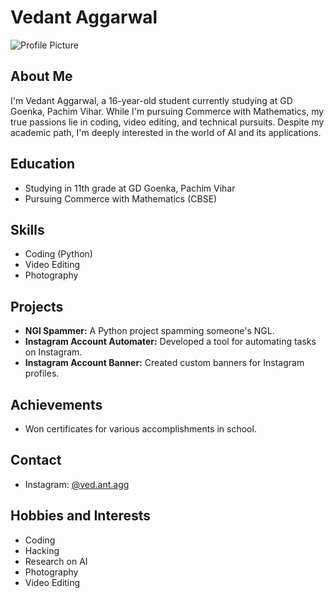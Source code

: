 # Vedant Aggarwal

![Profile Picture](https://plus.unsplash.com/premium_photo-1680700308578-b40c7418e997?ixlib=rb-4.0.3&ixid=M3wxMjA3fDB8MHxwaG90by1wYWdlfHx8fGVufDB8fHx8fA%3D%3D&auto=format&fit=crop&w=774&q=80)

## About Me

I'm Vedant Aggarwal, a 16-year-old student currently studying at GD Goenka, Pachim Vihar. While I'm pursuing Commerce with Mathematics, my true passions lie in coding, video editing, and technical pursuits. Despite my academic path, I'm deeply interested in the world of AI and its applications.

## Education

- Studying in 11th grade at GD Goenka, Pachim Vihar
- Pursuing Commerce with Mathematics (CBSE)

## Skills

- Coding (Python)
- Video Editing
- Photography

## Projects

- **NGl Spammer:** A Python project spamming someone's NGL.
- **Instagram Account Automater:** Developed a tool for automating tasks on Instagram.
- **Instagram Account Banner:** Created custom banners for Instagram profiles.

## Achievements

- Won certificates for various accomplishments in school.

## Contact

- Instagram: [@ved.ant.agg](https://instagram.com/ved.ant.agg)

## Hobbies and Interests

- Coding
- Hacking
- Research on AI
- Photography
- Video Editing
